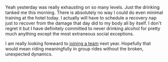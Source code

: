 Yeah yesterday was really exhausting on so many levels. Just the drinking tanked me this morning. There is absolutely no way I could do even minimal training at the hotel today. I actually will have to schedule a recovery nap just to recover from the damage that day did to my body all by itself. I don't regret it but I have definitely committed to never drinking alcohol for pretty much anything except the most extraneous social exceptions.

I am really looking foreward to [joining a team](../Cycling/Should%20I%20join%20a%20team.md) next year. Hopefully that would mean riding meaningfully in group rides without the broken, unexpected dynamics.